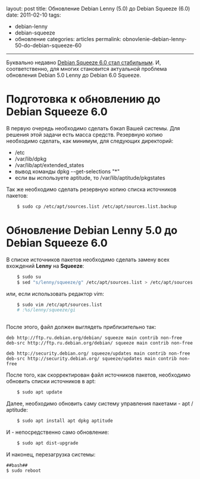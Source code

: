 layout: post
title: Обновление Debian Lenny (5.0) до Debian Squeeze (6.0)
date: 2011-02-10
tags:
- debian-lenny
-  debian-squeeze
-  обновление
categories: articles
permalink: obnovlenie-debian-lenny-50-do-debian-squeeze-60
---
Буквально недавно [Debian Squeeze 6.0 стал стабильным](http://debianworld.ru/news/debian-60-squeeze-stal-stabilnym/ "Новость о новом релизе Debian 6.0 Squeeze"). И, соответственно, для многих становится актуальной проблема обновления Debian 5.0 Lenny до Debian 6.0 Squeeze. 
<!-- more -->

Подготовка к обновлению до Debian Squeeze 6.0
=================================
В первую очередь необходимо сделать бэкап Вашей системы. Для решения этой задачи есть масса средств. Резервную копию необходимо сделать, как минимум, для следующих директорий:

  * /etc
  * /var/lib/dpkg
  * /var/lib/apt/extended_states 
  * вывод команды dpkg --get-selections "*"
  * если вы используете aptitude, то /var/lib/aptitude/pkgstates

Так же необходимо сделать резервную копию списка источников пакетов:

``` bash
    $ sudo cp /etc/apt/sources.list /etc/apt/sources.list.backup
```

Обновление Debian Lenny 5.0 до Debian Squeeze 6.0
===================================

В списке источников пакетов необходимо сделать замену всех вхождений **Lenny** на **Squeeze**:

``` bash
    $ sudo su
    $ sed "s/lenny/squeeze/g" /etc/apt/sources.list > /etc/apt/sources.list.tmp && mv /etc/apt/sources.list.tmp /etc/apt/sources.list  
```
или, если использовать редактор vim:

``` bash
    $ sudo vim /etc/apt/sources.list
    # :%s/lenny/squeeze/gi
  
```
После этого, файл должен выглядеть приблизительно так:

    deb http://ftp.ru.debian.org/debian/ squeeze main contrib non-free
    deb-src http://ftp.ru.debian.org/debian/ squeeze main contrib non-free

    deb http://security.debian.org/ squeeze/updates main contrib non-free
    deb-src http://security.debian.org/ squeeze/updates main contrib non-free


После того, как скорректирован файл источников пакетов, необходимо обновить списки источников в apt:


``` bash
    $ sudo apt update
```

Далее, необходимо обновить саму систему управления пакетами - apt / aptitude:

``` bash
    $ sudo apt install apt dpkg aptitude
```
И - непосредственно само обновление:

``` bash
    $ sudo apt dist-upgrade
```
И наконец, перезагрузка системы:

    ##bash##
    $ sudo reboot